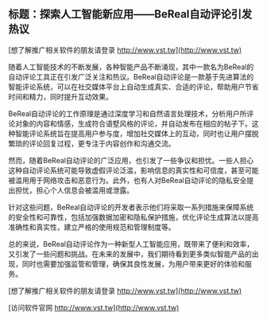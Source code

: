 ## **标题：探索人工智能新应用——BeReal自动评论引发热议**

[想了解推广相关软件的朋友请登录 http://www.vst.tw](http://www.vst.tw)

随着人工智能技术的不断发展，各种智能产品不断涌现，其中一款名为BeReal的自动评论工具正在引发广泛关注和热议。BeReal自动评论是一款基于先进算法的智能评论系统，可以在社交媒体平台上自动生成真实、合适的评论，帮助用户节省时间和精力，同时提升互动效果。

BeReal自动评论的工作原理是通过深度学习和自然语言处理技术，分析用户所评论对象的内容和情感，生成符合语墅风格的评论，并自动发布在相应的帖子下。这种智能评论系统旨在提高用户参与度，增加社交媒体上的互动，同时也让用户摆脱繁琐的评论回复过程，更专注于内容创作和沟通交流。

然而，随着BeReal自动评论的广泛应用，也引发了一些争议和担忧。一些人担心这种自动评论系统可能导致虚假评论泛滥，影响信息的真实性和可信度，甚至可能被滥用用于网络攻击和恶意行为。此外，也有人对BeReal自动评论的隐私安全提出担忧，担心个人信息会被滥用或泄露。

针对这些问题，BeReal自动评论的开发者表示他们将采取一系列措施来保障系统的安全性和可靠性，包括加强数据加密和隐私保护措施，优化评论生成算法以提高准确性和真实性，建立严格的使用规范和管理制度等。

总的来说，BeReal自动评论作为一种新型人工智能应用，既带来了便利和效率，又引发了一些问题和挑战。在未来的发展中，我们期待看到更多类似智能产品的出现，同时也需要加强监管和管理，确保其良性发展，为用户带来更好的体验和服务。

[想了解推广相关软件的朋友请登录 http://www.vst.tw](http://www.vst.tw)


[访问软件官网 http://www.vst.tw](http://www.vst.tw)
